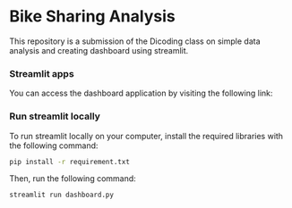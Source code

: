 # Bike Sharing Analysis
This repository is a submission of the Dicoding class on simple data analysis and creating dashboard using streamlit.

### Streamlit apps
You can access the dashboard application by visiting the following link:

### Run streamlit locally
To run streamlit locally on your computer, install the required libraries with the following command:
```bash
pip install -r requirement.txt
```

Then, run the following command:
```bash
streamlit run dashboard.py
```